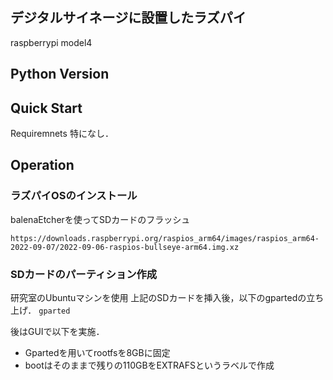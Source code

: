 ## デジタルサイネージに設置したラズパイ
raspberrypi model4
## Python Version

## Quick Start
Requiremnets
特になし．

## Operation

### ラズパイOSのインストール
balenaEtcherを使ってSDカードのフラッシュ

`https://downloads.raspberrypi.org/raspios_arm64/images/raspios_arm64-2022-09-07/2022-09-06-raspios-bullseye-arm64.img.xz`

### SDカードのパーティション作成
研究室のUbuntuマシンを使用
上記のSDカードを挿入後，以下のgpartedの立ち上げ．
```gparted```

後はGUIで以下を実施．
- Gpartedを用いてrootfsを8GBに固定
- bootはそのままで残りの110GBをEXTRAFSというラベルで作成















